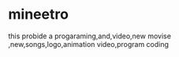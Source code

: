 # mineetro
this probide a progaraming,and,video,new movise ,new,songs,logo,animation video,program coding
